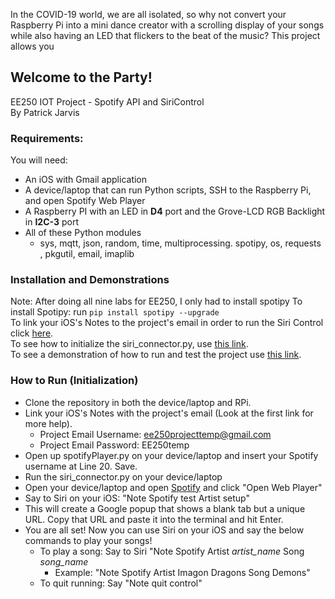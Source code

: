 In the COVID-19 world, we are all isolated, so why not convert your Raspberry Pi into a mini dance creator with a scrolling display of your songs while also having an LED that flickers to the beat of the music? This project allows you 

## Welcome to the Party!
EE250 IOT Project - Spotify API and SiriControl\
By Patrick Jarvis

### Requirements:
You will need:
- An iOS with Gmail application
- A device/laptop that can run Python scripts, SSH to the Raspberry Pi, and open Spotify Web Player
- A Raspberry PI with an LED in **D4** port and the Grove-LCD RGB Backlight in **I2C-3** port
- All of these Python modules
   - sys, mqtt, json, random, time, multiprocessing. spotipy, os, requests , pkgutil, email, imaplib

### Installation and Demonstrations
Note: After doing all nine labs for EE250, I only had to install spotipy
To install Spotipy: run `pip install spotipy --upgrade`\
To link your iOS's Notes to the project's email in order to run the Siri Control click [here](https://pages.github.com/).\
To see how to initialize the siri_connector.py, use [this link](https://bing.com/).\
To see a demonstration of how to run and test the project use [this link](https://google.com/).

### How to Run (Initialization)
- Clone the repository in both the device/laptop and RPi.
- Link your iOS's Notes with the project's email (Look at the first link for more help).
  - Project Email Username: ee250projecttemp@gmail.com
  - Project Email Password: EE250temp
- Open up spotifyPlayer.py on your device/laptop and insert your Spotify username at Line 20. Save.
- Run the siri_connector.py on your device/laptop
- Open your device/laptop and open [Spotify](spotify.com) and click "Open Web Player"
- Say to Siri on your iOS: "Note Spotify test Artist setup"
- This will create a Google popup that shows a blank tab but a unique URL. Copy that URL and paste it into the terminal and hit Enter.
- You are all set! Now you can use Siri on your iOS and say the below commands to play your songs!
  - To play a song: Say to Siri "Note Spotify Artist *artist_name* Song *song_name*
    - Example: "Note Spotify Artist Imagon Dragons Song Demons"
  - To quit running: Say "Note quit control"
  
